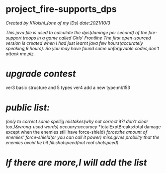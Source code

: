 # project_fire-supports_dps
*Created by KKoishi_(one of my IDs)*
*date:2021/10/3*


*This java file is used to calculate the dps(damage per second) of the fire-support troops in a game called Girls' Frontline*
*The first open-sourced version is created when I had just learnt java few hours(accurately speaking,9 hours).*
*So you may have found some unforgivable codes,don't attack me plz.*


# *upgrade contest*
ver3  basic structure and 5 types
ver4  add a new type:mk153


# *public list:*
*(only to correct some spellig mistakes(why not correct it?I don't clear too.)&wrong-used words)*
*accuary:accuracy*
*totalExptBreaks:total damage except when the enemies still have force-shield)
*force:the amount of enemies' force-shield(or you can call it power)*
*miss:gives probility that the enemies avoid be hit*
*fill:shotspeed(not real shotspeed)*
# *If there are more,I will add the list*

